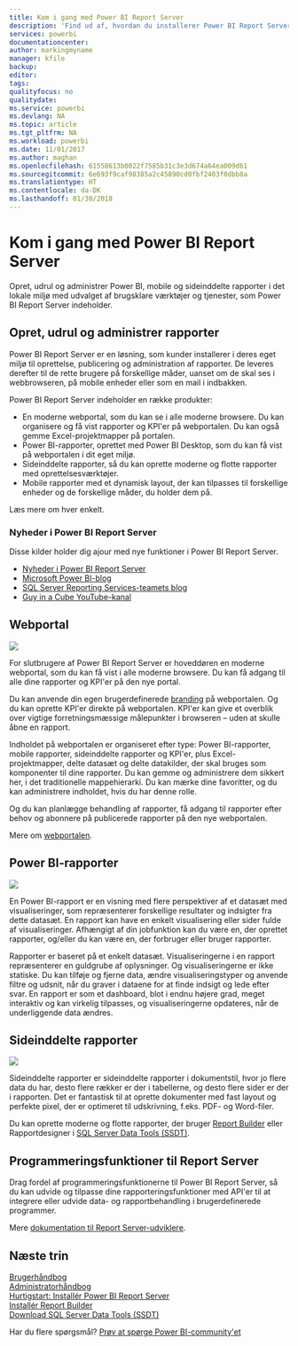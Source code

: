 ```yaml
---
title: Kom i gang med Power BI Report Server
description: 'Find ud af, hvordan du installerer Power BI Report Server. '
services: powerbi
documentationcenter: 
author: markingmyname
manager: kfile
backup: 
editor: 
tags: 
qualityfocus: no
qualitydate: 
ms.service: powerbi
ms.devlang: NA
ms.topic: article
ms.tgt_pltfrm: NA
ms.workload: powerbi
ms.date: 11/01/2017
ms.author: maghan
ms.openlocfilehash: 61558613b0022f7585b31c3e3d674a64ea009d61
ms.sourcegitcommit: 6e693f9caf98385a2c45890cd0fbf2403f0dbb8a
ms.translationtype: HT
ms.contentlocale: da-DK
ms.lasthandoff: 01/30/2018
---
```

# <a name="get-started-with-power-bi-report-server"></a>Kom i gang med Power BI Report Server
Opret, udrul og administrer Power BI, mobile og sideinddelte rapporter i det lokale miljø med udvalget af brugsklare værktøjer og tjenester, som Power BI Report Server indeholder.

## <a name="create-deploy-and-manage-reports"></a>Opret, udrul og administrer rapporter
Power BI Report Server er en løsning, som kunder installerer i deres eget miljø til oprettelse, publicering og administration af rapporter. De leveres derefter til de rette brugere på forskellige måder, uanset om de skal ses i webbrowseren, på mobile enheder eller som en mail i indbakken.

Power BI Report Server indeholder en række produkter:

* En moderne webportal, som du kan se i alle moderne browsere. Du kan organisere og få vist rapporter og KPI'er på webportalen. Du kan også gemme Excel-projektmapper på portalen.
* Power BI-rapporter, oprettet med Power BI Desktop, som du kan få vist på webportalen i dit eget miljø.
* Sideinddelte rapporter, så du kan oprette moderne og flotte rapporter med oprettelsesværktøjer.
* Mobile rapporter med et dynamisk layout, der kan tilpasses til forskellige enheder og de forskellige måder, du holder dem på.

Læs mere om hver enkelt.

### <a name="whats-new-in-power-bi-report-server"></a>Nyheder i Power BI Report Server
Disse kilder holder dig ajour med nye funktioner i Power BI Report Server.

* [Nyheder i Power BI Report Server](whats-new.md)
* [Microsoft Power BI-blog](https://powerbi.microsoft.com/blog/)
* [SQL Server Reporting Services-teamets blog](https://blogs.msdn.microsoft.com/sqlrsteamblog/)
* [Guy in a Cube YouTube-kanal](https://aka.ms/guyinacube)

## <a name="web-portal"></a>Webportal
![](media/get-started/web-portal.png)

For slutbrugere af Power BI Report Server er hoveddøren en moderne webportal, som du kan få vist i alle moderne browsere. Du kan få adgang til alle dine rapporter og KPI'er på den nye portal.

Du kan anvende din egen brugerdefinerede [branding](https://docs.microsoft.com/sql/reporting-services/branding-the-web-portal) på webportalen. Og du kan oprette KPI'er direkte på webportalen. KPI'er kan give et overblik over vigtige forretningsmæssige målepunkter i browseren – uden at skulle åbne en rapport.

Indholdet på webportalen er organiseret efter type: Power BI-rapporter, mobile rapporter, sideinddelte rapporter og KPI'er, plus Excel-projektmapper, delte datasæt og delte datakilder, der skal bruges som komponenter til dine rapporter. Du kan gemme og administrere dem sikkert her, i det traditionelle mappehierarki. Du kan mærke dine favoritter, og du kan administrere indholdet, hvis du har denne rolle.

Og du kan planlægge behandling af rapporter, få adgang til rapporter efter behov og abonnere på publicerede rapporter på den nye webportalen.

Mere om [webportalen](https://docs.microsoft.com/sql/reporting-services/web-portal-ssrs-native-mode).

## <a name="power-bi-reports"></a>Power BI-rapporter
![](media/get-started/powerbi-reports.png)

En Power BI-rapport er en visning med flere perspektiver af et datasæt med visualiseringer, som repræsenterer forskellige resultater og indsigter fra dette datasæt.  En rapport kan have en enkelt visualisering eller sider fulde af visualiseringer. Afhængigt af din jobfunktion kan du være en, der oprettet rapporter, og/eller du kan være en, der forbruger eller bruger rapporter.

Rapporter er baseret på et enkelt datasæt. Visualiseringerne i en rapport repræsenterer en guldgrube af oplysninger. Og visualiseringerne er ikke statiske. Du kan tilføje og fjerne data, ændre visualiseringstyper og anvende filtre og udsnit, når du graver i dataene for at finde indsigt og lede efter svar. En rapport er som et dashboard, blot i endnu højere grad, meget interaktiv og kan virkelig tilpasses, og visualiseringerne opdateres, når de underliggende data ændres.

## <a name="paginated-reports"></a>Sideinddelte rapporter
![](media/get-started/paginated-reports.png)

Sideinddelte rapporter er sideinddelte rapporter i dokumentstil, hvor jo flere data du har, desto flere rækker er der i tabellerne, og desto flere sider er der i rapporten. Det er fantastisk til at oprette dokumenter med fast layout og perfekte pixel, der er optimeret til udskrivning, f.eks. PDF- og Word-filer.

Du kan oprette moderne og flotte rapporter, der bruger [Report Builder](https://docs.microsoft.com/sql/reporting-services/report-builder/report-builder-in-sql-server-2016) eller Rapportdesigner i [SQL Server Data Tools (SSDT)](https://docs.microsoft.com/sql/reporting-services/tools/reporting-services-in-sql-server-data-tools-ssdt).

## <a name="report-server-programming-features"></a>Programmeringsfunktioner til Report Server
Drag fordel af programmeringsfunktionerne til Power BI Report Server, så du kan udvide og tilpasse dine rapporteringsfunktioner med API'er til at integrere eller udvide data- og rapportbehandling i brugerdefinerede programmer.

Mere [dokumentation til Report Server-udviklere](https://docs.microsoft.com/sql/reporting-services/reporting-services-developer-documentation).

## <a name="next-steps"></a>Næste trin
[Brugerhåndbog](user-handbook-overview.md)  
[Administratorhåndbog](admin-handbook-overview.md)  
[Hurtigstart: Installér Power BI Report Server](quickstart-install-report-server.md)  
[Installér Report Builder](https://docs.microsoft.com/sql/reporting-services/install-windows/install-report-builder)  
[Download SQL Server Data Tools (SSDT)](http://go.microsoft.com/fwlink/?LinkID=616714)

Har du flere spørgsmål? [Prøv at spørge Power BI-community'et](https://community.powerbi.com/)

